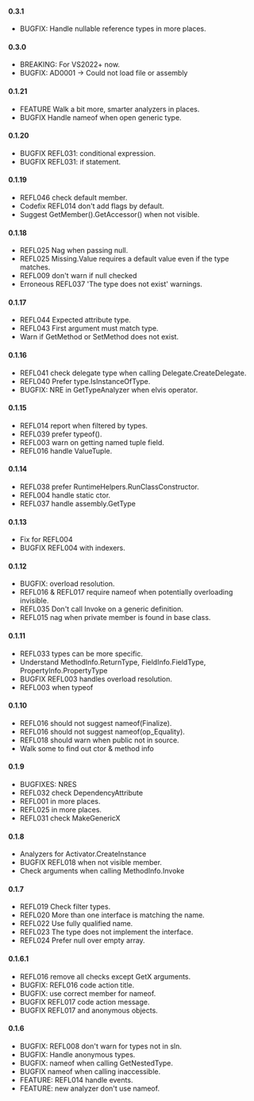#### 0.3.1
* BUGFIX: Handle nullable reference types in more places.
#### 0.3.0
* BREAKING: For VS2022+ now.
* BUGFIX: AD0001 -&gt; Could not load file or assembly

#### 0.1.21
* FEATURE Walk a bit more, smarter analyzers in places.
* BUGFIX Handle nameof when open generic type.

#### 0.1.20
* BUGFIX REFL031: conditional expression.
* BUGFIX REFL031: if statement.

#### 0.1.19
* REFL046 check default member.
* Codefix REFL014 don't add flags by default.
* Suggest GetMember().GetAccessor() when not visible.

#### 0.1.18
* REFL025 Nag when passing null.
* REFL025 Missing.Value requires a default value even if the type matches.
* REFL009 don't warn if null checked
* Erroneous REFL037 'The type does not exist' warnings. 

#### 0.1.17
* REFL044 Expected attribute type.
* REFL043 First argument must match type.
* Warn if GetMethod or SetMethod does not exist.

#### 0.1.16
* REFL041 check delegate type when calling Delegate.CreateDelegate.
* REFL040 Prefer type.IsInstanceOfType.
* BUGFIX: NRE in GetTypeAnalyzer when elvis operator.

#### 0.1.15
* REFL014 report when filtered by types.
* REFL039 prefer typeof().
* REFL003 warn on getting named tuple field.
* REFL016 handle ValueTuple.

#### 0.1.14
* REFL038 prefer RuntimeHelpers.RunClassConstructor.
* REFL004 handle static ctor.
* REFL037 handle assembly.GetType

#### 0.1.13
* Fix for REFL004
* BUGFIX REFL004 with indexers.

#### 0.1.12
* BUGFIX: overload resolution.
* REFL016 & REFL017 require nameof when potentially overloading invisible.
* REFL035 Don't call Invoke on a generic definition.
* REFL015 nag when private member is found in base class.

#### 0.1.11
* REFL033 types can be more specific.
* Understand MethodInfo.ReturnType, FieldInfo.FieldType, PropertyInfo.PropertyType
* BUGFIX REFL003 handles overload resolution.
* REFL003 when typeof

#### 0.1.10
* REFL016 should not suggest nameof(Finalize).
* REFL016 should not suggest nameof(op_Equality).
* REFL018 should warn when public not in source.
* Walk some to find out ctor & method info

#### 0.1.9
* BUGFIXES: NRES
* REFL032 check DependencyAttribute
* REFL001 in more places.
* REFL025 in more places.
* REFL031 check MakeGenericX

#### 0.1.8
* Analyzers for Activator.CreateInstance
* BUGFIX REFL018 when not visible member.
* Check arguments when calling MethodInfo.Invoke

#### 0.1.7
* REFL019 Check filter types.
* REFL020 More than one interface is matching the name.
* REFL022 Use fully qualified name.
* REFL023 The type does not implement the interface.
* REFL024 Prefer null over empty array.

#### 0.1.6.1
* REFL016 remove all checks except GetX arguments.
* BUGFIX: REFL016 code action title.
* BUGFIX: use correct member for nameof.
* BUGFIX REFL017 code action message.
* BUGFIX REFL017 and anonymous objects.

#### 0.1.6
* BUGFIX: REFL008 don't warn for types not in sln.
* BUGFIX: Handle anonymous types.
* BUGFIX: nameof when calling GetNestedType.
* BUGFIX nameof when calling inaccessible.
* FEATURE: REFL014 handle events.
* FEATURE: new analyzer don't use nameof.

